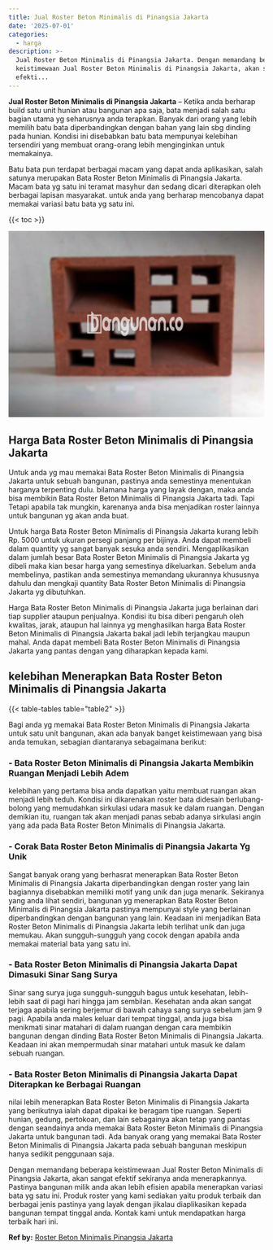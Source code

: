 ```yaml
---
title: Jual Roster Beton Minimalis di Pinangsia Jakarta
date: '2025-07-01'
categories:
  - harga
description: >-
  Jual Roster Beton Minimalis di Pinangsia Jakarta. Dengan memandang beberapa
  keistimewaan Jual Roster Beton Minimalis di Pinangsia Jakarta, akan sangat
  efekti...
---
```


**Jual Roster Beton Minimalis di Pinangsia Jakarta** – Ketika anda berharap build satu unit hunian atau bangunan apa saja, bata menjadi salah satu bagian utama yg seharusnya anda terapkan. Banyak dari orang yang lebih memilih batu bata diperbandingkan dengan bahan yang lain sbg dinding pada hunian. Kondisi ini disebabkan batu bata mempunyai kelebihan tersendiri yang membuat orang-orang lebih menginginkan untuk memakainya.

Batu bata pun terdapat berbagai macam yang dapat anda aplikasikan, salah satunya merupakan Bata Roster Beton Minimalis di Pinangsia Jakarta. Macam bata yg satu ini teramat masyhur dan sedang dicari diterapkan oleh berbagai lapisan masyarakat. untuk anda yang berharap mencobanya dapat memakai variasi batu bata yg satu ini.

{{< toc >}}

![Jual Roster Beton Minimalis di Pinangsia Jakarta](/images/bata-roster-minimalis-09.png)

## Harga Bata Roster Beton Minimalis di Pinangsia Jakarta

Untuk anda yg mau memakai Bata Roster Beton Minimalis di Pinangsia Jakarta untuk sebuah bangunan, pastinya anda semestinya menentukan harganya terpenting dulu. bilamana harga yang layak dengan, maka anda bisa membikin Bata Roster Beton Minimalis di Pinangsia Jakarta tadi. Tapi Tetapi apabila tak mungkin, karenanya anda bisa menjadikan roster lainnya untuk bangunan yg akan anda buat.

Untuk harga Bata Roster Beton Minimalis di Pinangsia Jakarta kurang lebih Rp. 5000 untuk ukuran persegi panjang per bijinya. Anda dapat membeli dalam quantity yg sangat banyak sesuka anda sendiri. Mengaplikasikan dalam jumlah besar Bata Roster Beton Minimalis di Pinangsia Jakarta yg dibeli maka kian besar harga yang semestinya dikeluarkan. Sebelum anda membelinya, pastikan anda semestinya memandang ukurannya khususnya dahulu dan mengkaji quantity Bata Roster Beton Minimalis di Pinangsia Jakarta yg dibutuhkan.

Harga Bata Roster Beton Minimalis di Pinangsia Jakarta juga berlainan dari tiap supplier ataupun penjualnya. Kondisi itu bisa diberi pengaruh oleh kwalitas, jarak, ataupun hal lainnya yg menghasilkan harga Bata Roster Beton Minimalis di Pinangsia Jakarta bakal jadi lebih terjangkau maupun mahal. Anda dapat membeli Bata Roster Beton Minimalis di Pinangsia Jakarta yang pantas dengan yang diharapkan kepada kami.

## kelebihan Menerapkan Bata Roster Beton Minimalis di Pinangsia Jakarta

{{< table-tables table="table2" >}}

Bagi anda yg memakai Bata Roster Beton Minimalis di Pinangsia Jakarta untuk satu unit bangunan, akan ada banyak banget keistimewaan yang bisa anda temukan, sebagian diantaranya sebagaimana berikut:

### \- Bata Roster Beton Minimalis di Pinangsia Jakarta Membikin Ruangan Menjadi Lebih Adem

kelebihan yang pertama bisa anda dapatkan yaitu membuat ruangan akan menjadi lebih teduh. Kondisi ini dikarenakan roster bata didesain berlubang-bolong yang memudahkan sirkulasi udara masuk ke dalam ruangan. Dengan demikian itu, ruangan tak akan menjadi panas sebab adanya sirkulasi angin yang ada pada Bata Roster Beton Minimalis di Pinangsia Jakarta.

### \- Corak Bata Roster Beton Minimalis di Pinangsia Jakarta Yg Unik

Sangat banyak orang yang berhasrat menerapkan Bata Roster Beton Minimalis di Pinangsia Jakarta diperbandingkan dengan roster yang lain bagiannya disebabkan memiliki motif yang unik dan juga menarik. Sekiranya yang anda lihat sendiri, bangunan yg menerapkan Bata Roster Beton Minimalis di Pinangsia Jakarta pastinya mempunyai style yang berlainan diperbandingkan dengan bangunan yang lain. Keadaan ini menjadikan Bata Roster Beton Minimalis di Pinangsia Jakarta lebih terlihat unik dan juga memukau. Akan sungguh-sungguh yang cocok dengan apabila anda memakai material bata yang satu ini.

### \- Bata Roster Beton Minimalis di Pinangsia Jakarta Dapat Dimasuki Sinar Sang Surya

Sinar sang surya juga sungguh-sungguh bagus untuk kesehatan, lebih-lebih saat di pagi hari hingga jam sembilan. Kesehatan anda akan sangat terjaga apabila sering berjemur di bawah cahaya sang surya sebelum jam 9 pagi. Apabila anda males keluar dari tempat tinggal, anda juga bisa menikmati sinar matahari di dalam ruangan dengan cara membikin bangunan dengan dinding Bata Roster Beton Minimalis di Pinangsia Jakarta. Keadaan ini akan mempermudah sinar matahari untuk masuk ke dalam sebuah ruangan.

### \- Bata Roster Beton Minimalis di Pinangsia Jakarta Dapat Diterapkan ke Berbagai Ruangan

nilai lebih menerapkan Bata Roster Beton Minimalis di Pinangsia Jakarta yang berikutnya ialah dapat dipakai ke beragam tipe ruangan. Seperti hunian, gedung, pertokoan, dan lain sebagainya akan tetap yang pantas dengan seandainya anda memakai Bata Roster Beton Minimalis di Pinangsia Jakarta untuk bangunan tadi. Ada banyak orang yang memakai Bata Roster Beton Minimalis di Pinangsia Jakarta pada sebuah bangunan meskipun hanya sedikit penggunaan saja.

Dengan memandang beberapa keistimewaan Jual Roster Beton Minimalis di Pinangsia Jakarta, akan sangat efektif sekiranya anda menerapkannya. Pastinya bangunan milik anda akan lebih efisien apabila menerapkan variasi bata yg satu ini. Produk roster yang kami sediakan yaitu produk terbaik dan berbagai jenis pastinya yang layak dengan jikalau diaplikasikan kepada bangunan tempat tinggal anda. Kontak kami untuk mendapatkan harga terbaik hari ini.

**Ref by:** [Roster Beton Minimalis Pinangsia Jakarta](https://id.wikipedia.org/wiki/Roster)
